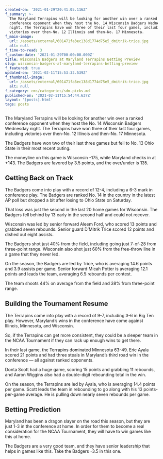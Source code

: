 ```yaml
---
created-on: '2021-01-29T20:41:05.116Z'
f_summary: >-
  The Maryland Terrapins will be looking for another win over a ranked
  conference opponent when they host the No. 14 Wisconsin Badgers Wednesday
  night. The Terrapins have won three of their last four games, including
  victories over then-No. 12 Illinois and then-No. 17 Minnesota. 
f_main-image:
  url: /assets/external/601471fa3ec138d1774d75e5_dmitrik-trice.jpg
  alt: null
f_time-to-read: 3
f_custom-date: '2021-01-29T00:00:00.000Z'
title: Wisconsin Badgers at Maryland Terrapins Betting Preview
slug: wisconsin-badgers-at-maryland-terrapins-betting-preview
f_featured: true
updated-on: '2021-02-11T15:53:32.539Z'
f_thumbnail-image:
  url: /assets/external/601471fa3ec138d1774d75e5_dmitrik-trice.jpg
  alt: null
f_category: cms/categories/sdn-picks.md
published-on: '2021-02-11T15:54:44.637Z'
layout: '[posts].html'
tags: posts
---
```


The Maryland Terrapins will be looking for another win over a ranked conference opponent when they host the No. 14 Wisconsin Badgers Wednesday night. The Terrapins have won three of their last four games, including victories over then-No. 12 Illinois and then-No. 17 Minnesota.

  

The Badgers have won two of their last three games but fell to No. 13 Ohio State in their most recent outing.

  

The moneyline on this game is Wisconsin -175, while Maryland checks in at +143. The Badgers are favored by 3.5 points, and the over/under is 135.

Getting Back on Track
---------------------

The Badgers come into play with a record of 12-4, including a 6-3 mark in conference play. The Badgers are ranked No. 14 in the country in the latest AP poll but dropped a bit after losing to Ohio State on Saturday.

  

That loss was just the second in the last 20 home games for Wisconsin. The Badgers fell behind by 13 early in the second half and could not recover.

  

Wisconsin was led by senior forward Aleem Ford, who scored 13 points and grabbed seven rebounds. Senior guard D’Mitrik Trice scored 12 points and dished out eight assists.

  

The Badgers shot just 40% from the field, including going just 7-of-28 from three-point range. Wisconsin also shot just 60% from the free-throw line in a game that they never led.

  

On the season, the Badgers are led by Trice, who is averaging 14.6 points and 3.9 assists per game. Senior forward Micah Potter is averaging 12.1 points and leads the team, averaging 6.5 rebounds per contest.

  

The team shoots 44% on average from the field and 38% from three-point range.

Building the Tournament Resume
------------------------------

The Terrapins come into play with a record of 9-7, including 3-6 in Big Ten play. However, Maryland’s wins in the conference have come against Illinois, Minnesota, and Wisconsin.

  

So, if the Terrapins can get more consistent, they could be a sleeper team in the NCAA Tournament if they can rack up enough wins to get there.

  

In their last game, the Terrapins dominated Minnesota 63-49. Eric Ayala scored 21 points and had three steals in Maryland’s third road win in the conference — all against ranked opponents.

  

Donta Scott had a huge game, scoring 15 points and grabbing 11 rebounds, and Aaron Wiggins also had a double-digit rebounding total in the win.

  

On the season, the Terrapins are led by Ayala, who is averaging 14.4 points per game. Scott leads the team in rebounding to go along with his 13 points-per-game average. He is pulling down nearly seven rebounds per game.

Betting Prediction
------------------

Maryland has been a dragon slayer on the road this season, but they are just 1-3 in the conference at home. In order for them to become a real consideration for the NCAA Tournament, they will have to win games like this at home.

  

The Badgers are a very good team, and they have senior leadership that helps in games like this. Take the Badgers -3.5 in this one.
